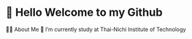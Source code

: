 <h1>👋 Hello Welcome to my Github</h1>
👩‍💻 About Me
🌱 I’m currently study at Thai-Nichi Institute of Technology


<!---
nadolpat/nadolpat is a ✨ special ✨ repository because its `README.md` (this file) appears on your GitHub profile.
You can click the Preview link to take a look at your changes.
--->
